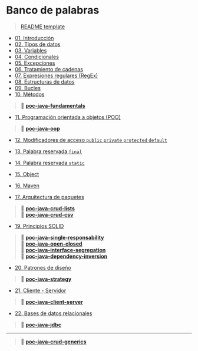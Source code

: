 # Banco de palabras

> [README template](path/00-readme-template/README.md)

- [01. Introducción](path/01-introduction/README.md)
- [02. Tipos de datos](path/02-data-types/README.md)
- [03. Variables](path/03-variables/README.md)
- [04. Condicionales](path/04-conditionals/README.md)
- [05. Excepciones](path/05-exceptions/README.md)
- [06. Tratamiento de cadenas](path/06-strings/README.md)
- [07. Expresiones regulares (RegEx)](path/07-regex/README.md)
- [08. Estructuras de datos](path/08-data-structures/README.md)
- [09. Bucles](path/09-loops/README.md)
- [10. Métodos](path/10-methods/README.md)

> 📂 [**poc-java-fundamentals**](https://github.com/miguel-armas-abt/poc-java-fundamentals) 

- [11. Programación orientada a objetos (POO)](path/11-oop/README.md)

> 📂 [**poc-java-oop**](https://github.com/miguel-armas-abt/poc-java-oop)

- [12. Modificadores de acceso `public` `private` `protected` `default`](path/12-access-modifiers/README.md)
- [13. Palabra reservada `final`](path/13-final/README.md)
- [14. Palabra reservada `static`](path/14-static/README.md)
- [15. Object](path/15-object/README.md)
- [16. Maven](path/16-maven/README.md)

- [17. Arquitectura de paquetes](path/17-package-architecture/README.md)

> 📂 [**poc-java-crud-lists**](https://github.com/miguel-armas-abt/poc-java-crud-lists) <br>
> 📂 [**poc-java-crud-csv**](https://github.com/miguel-armas-abt/poc-java-crud-csv) <br>

- [19. Principios SOLID](path/19-solid/README.md)

> 📂 [**poc-java-single-responsability**](https://github.com/miguel-armas-abt/poc-java-single-responsability) <br>
> 📂 [**poc-java-open-closed**](https://github.com/miguel-armas-abt/poc-java-open-closed) <br>
> 📂 [**poc-java-interface-segregation**](https://github.com/miguel-armas-abt/poc-java-interface-segregation) <br>
> 📂 [**poc-java-dependency-inversion**](https://github.com/miguel-armas-abt/poc-java-dependency-inversion) <br>

- [20. Patrones de diseño](path/20-design-patterns/README.md)

> 📂 [**poc-java-strategy**](https://github.com/miguel-armas-abt/poc-java-strategy) <br>

- [21. Cliente - Servidor](path/21-network/README.md)

> 📂 [**poc-java-client-server**](https://github.com/miguel-armas-abt/poc-java-client-server)

- [22. Bases de datos relacionales](path/22-database/README.md)

> 📂 [**poc-java-jdbc**](https://github.com/miguel-armas-abt/poc-java-jdbc) <br>

---

> 📂 [**poc-java-crud-generics**](https://github.com/miguel-armas-abt/poc-java-crud-generics)


